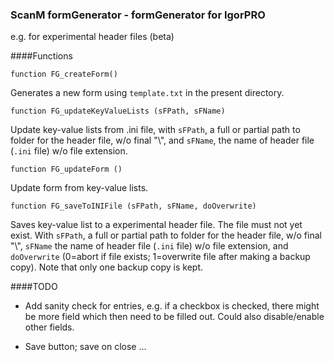 ### ScanM formGenerator - formGenerator for IgorPRO

e.g. for experimental header files (beta)

####Functions

``function FG_createForm()``

Generates a new form using ``template.txt`` in the present directory.

``function FG_updateKeyValueLists (sFPath, sFName)``

Update key-value lists from .ini file, with ``sFPath``, a full or partial path to folder for the header file, w/o final "\\", and ``sFName``, the name of header file (``.ini`` file) w/o file extension.

``function FG_updateForm ()``

Update form from key-value lists.

``function FG_saveToINIFile (sFPath, sFName, doOverwrite)``

Saves key-value list to a experimental header file. The file must not yet exist. With ``sFPath``, a full or partial path to folder for the header file, w/o final "\\", ``sFName`` the name of header file (``.ini`` file) w/o file extension, and ``doOverwrite`` (0=abort if file exists; 1=overwrite file after making a backup copy).  Note that only one backup copy is kept.	

####TODO

- Add sanity check for entries, e.g. if a checkbox is checked, there might be more field which then need to be filled out. Could also disable/enable other fields.

- Save button; save on close ...
